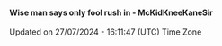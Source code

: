 #### Wise man says only fool rush in - McKidKneeKaneSir
Updated on 27/07/2024 - 16:11:47 (UTC) Time Zone
